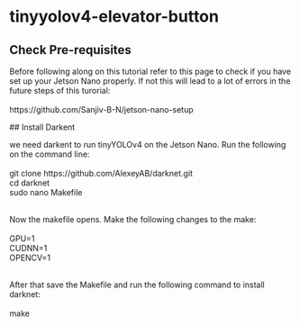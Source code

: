 # tinyyolov4-elevator-button
## Check Pre-requisites
<p> Before following along on this tutorial refer to this page to check if you have set up your Jetson Nano properly. If not this will lead to a lot of errors in the future steps of this turorial:<br><br>
  https://github.com/Sanjiv-B-N/jetson-nano-setup 
  <br></p>
## Install Darkent
<p> we need darkent to run tinyYOLOv4 on the Jetson Nano. Run the following  on the command line: <br><br>
  git clone https://github.com/AlexeyAB/darknet.git<br>
  cd darknet<br>
  sudo nano Makefile<br><br></p>
  
  <p> Now the makefile opens. Make the following changes to the make:<br><br>
  GPU=1<br>
  CUDNN=1<br>
  OPENCV=1<br><br>
  
  After that save the Makefile and run the following command to install darknet:<br><br>
  make<br><br>
  </p>
  
  
  
  
  
  
